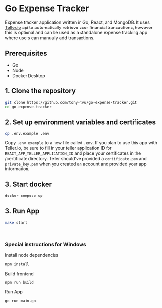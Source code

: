 # Go Expense Tracker

Expense tracker application written in Go, React, and MongoDB. It uses [Teller.io](https://teller.io/) api to automatically retrieve user financial transactions, however this is optional and can be used as a standalone expense tracking app where users can manually add transactions.


## Prerequisites
- Go
- Node
- Docker Desktop


## 1. Clone the repository


```bash
git clone https://github.com/tony-tvu/go-expense-tracker.git
cd go-expense-tracker
```

## 2. Set up environment variables and certificates

```bash
cp .env.example .env
```

Copy `.env.example` to a new file called `.env`. If you plan to use this app with Teller.io, be sure to fill in your teller application ID for `REACT_APP_TELLER_APPLICATION_ID` and place your certificates in the /certificate directory. Teller should've provided a `certificate.pem` and `private_key.pem` when you created an account and provided your app information. 

## 3. Start docker

```bash
docker compose up
```

## 3. Run App
```bash
make start
```
<br/>

### Special instructions for Windows
Install node dependencies
```bash
npm install
```
Build frontend
```bash
npm run build
```
Run App
```bash
go run main.go
```